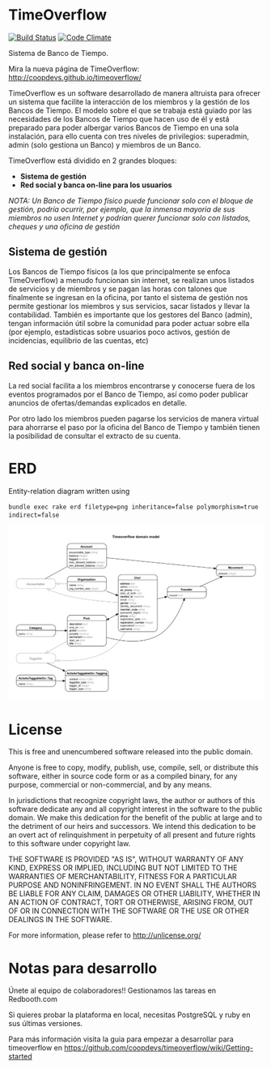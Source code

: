 TimeOverflow
============

[![Build Status](https://travis-ci.org/coopdevs/timeoverflow.png)](https://travis-ci.org/coopdevs/timeoverflow)
[![Code Climate](https://codeclimate.com/github/timeoverflow/timeoverflow.png)](https://codeclimate.com/github/timeoverflow/timeoverflow)

Sistema de Banco de Tiempo.

Mira la nueva página de TimeOverflow: <http://coopdevs.github.io/timeoverflow/>

TimeOverflow es un software desarrollado de manera altruista para ofrecer un sistema que facilite la interacción
de los miembros y la gestión de los Bancos de Tiempo. El modelo sobre el que se trabaja está guiado por las necesidades de los Bancos de Tiempo
que hacen uso de él y está preparado para poder albergar varios Bancos de Tiempo en una sola instalación, para ello cuenta
con tres niveles de privilegios: superadmin, admin (solo gestiona un Banco) y miembros de un Banco.

TimeOverflow está dividido en 2 grandes bloques:
* **Sistema de gestión**
* **Red social y banca on-line para los usuarios**

*NOTA: Un Banco de Tiempo físico puede funcionar solo con el bloque de gestión, podría ocurrir, por ejemplo, que la inmensa*
*mayoria de sus miembros no usen Internet y podrían querer funcionar solo con listados, cheques y una oficina de gestión*

## Sistema de gestión
Los Bancos de Tiempo físicos (a los que principalmente se enfoca TimeOverflow) a menudo funcionan sin internet, se realizan
unos listados de servicios y de miembros y se pagan las horas con talones que finalmente se ingresan en la oficina, por tanto
el sistema de gestión nos permite gestionar los miembros y sus servicios, sacar listados y llevar la contabilidad. También
es importante que los gestores del Banco (admin), tengan información útil sobre la comunidad para poder actuar sobre ella
(por ejemplo, estadísticas sobre usuarios poco activos, gestión de incidencias, equilibrio de las cuentas, etc)

## Red social y banca on-line
La red social facilita a los miembros encontrarse y conocerse fuera de los eventos programados por el Banco de Tiempo,
así como poder publicar anuncios de ofertas/demandas explicados en detalle.

Por otro lado los miembros pueden pagarse los servicios de manera virtual para ahorrarse el paso por la oficina del Banco
de Tiempo y también tienen la posibilidad de consultar el extracto de su cuenta.


ERD
===

Entity-relation diagram written using

    bundle exec rake erd filetype=png inheritance=false polymorphism=true indirect=false

![ERD](./erd.png)


License
=======

This is free and unencumbered software released into the public domain.

Anyone is free to copy, modify, publish, use, compile, sell, or
distribute this software, either in source code form or as a compiled
binary, for any purpose, commercial or non-commercial, and by any
means.

In jurisdictions that recognize copyright laws, the author or authors
of this software dedicate any and all copyright interest in the
software to the public domain. We make this dedication for the benefit
of the public at large and to the detriment of our heirs and
successors. We intend this dedication to be an overt act of
relinquishment in perpetuity of all present and future rights to this
software under copyright law.

THE SOFTWARE IS PROVIDED "AS IS", WITHOUT WARRANTY OF ANY KIND,
EXPRESS OR IMPLIED, INCLUDING BUT NOT LIMITED TO THE WARRANTIES OF
MERCHANTABILITY, FITNESS FOR A PARTICULAR PURPOSE AND NONINFRINGEMENT.
IN NO EVENT SHALL THE AUTHORS BE LIABLE FOR ANY CLAIM, DAMAGES OR
OTHER LIABILITY, WHETHER IN AN ACTION OF CONTRACT, TORT OR OTHERWISE,
ARISING FROM, OUT OF OR IN CONNECTION WITH THE SOFTWARE OR THE USE OR
OTHER DEALINGS IN THE SOFTWARE.

For more information, please refer to <http://unlicense.org/>

Notas para desarrollo
=====================
Únete al equipo de colaboradores!! Gestionamos las tareas en Redbooth.com

Si quieres probar la plataforma en local, necesitas PostgreSQL y ruby en sus últimas versiones.

Para más información visita la guia para empezar a desarrollar para timeoverflow en https://github.com/coopdevs/timeoverflow/wiki/Getting-started

